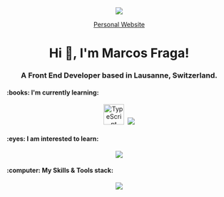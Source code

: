 

<div align="center"><img src="https://marcosfraga.ch/img/thumbnail.png"></div>

<p></p>

<div align="center">
  <a href="https://marcosfraga.ch/" target="_blank">Personal Website</a>
 </div>
 
 <p></p>



<h1 align="center">Hi 👋, I'm Marcos Fraga!</h1>
<h3 align="center">A Front End Developer based in Lausanne, Switzerland.</h3>

<p></p>
<p></p>

<h4 align="left">
:books: I'm currently learning:
</h4>

<p align="center">
  <img src="https://raw.githubusercontent.com/danielcranney/readme-generator/main/public/icons/skills/typescript-colored.svg" width="46" height="46" alt="TypeScript" />&nbsp;
  <a href="https://skillicons.dev">
    <img src="https://skillicons.dev/icons?i=mysql,graphql" />
  </a>
</p>

<p></p>

<h4 align="left">
:eyes: I am interested to learn:
</h4>
<p align="center">
  <a href="https://skillicons.dev"> 
    <img src="https://skillicons.dev/icons?i=vue,angular,svg" />
  </a>
</p>

<p></p>

<h4 align="left">
:computer: My Skills & Tools stack:
</h4>
<p align="center">
  <a href="https://skillicons.dev">
    <img src="https://skillicons.dev/icons?i=html,css,js,react,nodejs,git,bootstrap,jquery,express,py,mongodb" />
  </a>
</p>


